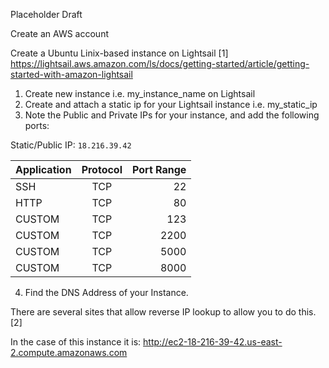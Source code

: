 Placeholder Draft

Create an AWS account

Create a Ubuntu Linix-based instance on Lightsail [1]
https://lightsail.aws.amazon.com/ls/docs/getting-started/article/getting-started-with-amazon-lightsail

1. Create new instance i.e. my_instance_name on Lightsail
2. Create and attach a static ip for your Lightsail instance i.e. my_static_ip
3. Note the Public and Private IPs for your instance, and add the following ports:

Static/Public IP: `18.216.39.42`

| Application   | Protocol      | Port Range  |
| ------------- |:-------------:| -----------:|
| SSH           | TCP           | 22          |
| HTTP          | TCP           | 80          |
| CUSTOM        | TCP           | 123         |
| CUSTOM        | TCP           | 2200        |
| CUSTOM        | TCP           | 5000        |
| CUSTOM        | TCP           | 8000        |

4. Find the DNS Address of your Instance. 

There are several sites that allow reverse IP lookup to allow you to do this. [2]

In the case of this instance it is: http://ec2-18-216-39-42.us-east-2.compute.amazonaws.com





